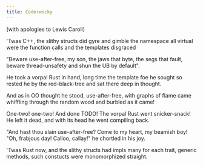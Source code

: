```yaml
---
title: Coderwocky
---
```


(with apologies to Lewis Caroll)

'Twas C++, the slithy structs
did gyre and gimble the namespace
all virtual were the function calls
and the templates disgraced

"Beware use-after-free, my son,
the jaws that byte, the segs that fault,
beware thread-unsafety and shun
the UB by default".

He took a vorpal Rust in hand,
long time the template foe he sought
so rested he by the red-black-tree
and sat there deep in thought.

And as in OO thought he stood,
use-after-free, with graphs of flame
came whiffling through the random wood
and burbled as it came!

One-two! one-two! And done TODO!
The vorpal Rust went snicker-snack!
He left it dead, and with its head
he went compiling back.

"And hast thou slain use-after-free?
Come to my heart, my beamish boy!
"Oh, frabjous day! Calloo, callay!"
he chortled in his joy.

'Twas Rust now, and the slithy structs
had impls many for each trait,
generic methods, such constucts
were monomorphized straight.
